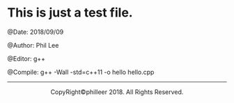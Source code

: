 # This is just a test file. #

@Date: 2018/09/09

@Author: Phil Lee

@Editor: g++

@Compile: g++ -Wall -std=c++11 -o hello hello.cpp

---
<p align="center">
  CopyRight©philleer 2018. All Rights Reserved. 
 </p>
